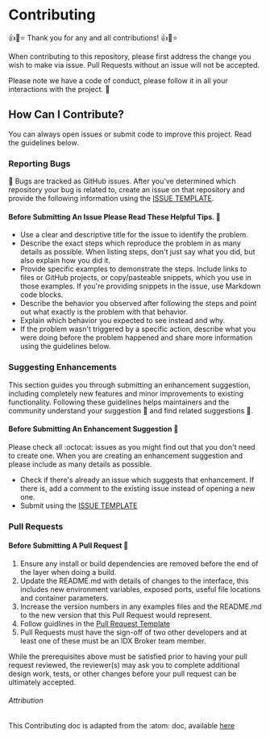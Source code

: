 # Contributing

👍🎉⭐️ Thank you for any and all contributions! 👍🎉⭐️

When contributing to this repository, please first address the change you wish to make via issue. Pull Requests without an issue will not be accepted.

Please note we have a code of conduct, please follow it in all your interactions with the project. 💖

## How Can I Contribute?

You can always open issues or submit code to improve this project. Read the guidelines below.

### Reporting Bugs

🐛 Bugs are tracked as GitHub issues. After you've determined which repository your bug is related to, create an issue on that repository and provide the following information using the [ISSUE TEMPLATE](/.github).

#### Before Submitting An Issue Please Read These Helpful Tips. 👀

* Use a clear and descriptive title for the issue to identify the problem.
* Describe the exact steps which reproduce the problem in as many details as possible. When listing steps, don't just say what you did, but also explain how you did it.
* Provide specific examples to demonstrate the steps. Include links to files or GitHub projects, or copy/pasteable snippets, which you use in those examples. If you're providing snippets in the issue, use Markdown code blocks.
* Describe the behavior you observed after following the steps and point out what exactly is the problem with that behavior.
* Explain which behavior you expected to see instead and why.
* If the problem wasn't triggered by a specific action, describe what you were doing before the problem happened and share more information using the guidelines below.


### Suggesting Enhancements

This section guides you through submitting an enhancement suggestion, including completely new features and minor improvements to existing functionality. Following these guidelines helps maintainers and the community understand your suggestion 📝 and find related suggestions 🔎.

#### Before Submitting An Enhancement Suggestion 👀

Please check all :octocat: issues as you might find out that you don't need to create one. When you are creating an enhancement suggestion and please include as many details as possible.

* Check if there's already an issue which suggests that enhancement. If there is, add a comment to the existing issue instead of opening a new one.
* Submit using the [ISSUE TEMPLATE](/.github)



### Pull Requests

#### Before Submitting A Pull Request 👀

1. Ensure any install or build dependencies are removed before the end of the layer when doing a build.
2. Update the README.md with details of changes to the interface, this includes new environment variables, exposed ports, useful file locations and container parameters.
3. Increase the version numbers in any examples files and the README.md to the new version that this Pull Request would represent.
4. Follow guidlines in the [Pull Request Template](/.github)
5. Pull Requests must have the sign-off of two other developers and at least one of these must be an IDX Broker team member.

While the prerequisites above must be satisfied prior to having your pull request reviewed, the reviewer(s) may ask you to complete additional design work, tests, or other changes before your pull request can be ultimately accepted.

###### Attribution

This Contributing doc is adapted from the :atom: doc,
available [here](https://github.com/atom/atom)
